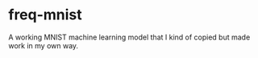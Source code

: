 # freq-mnist
A working MNIST machine learning model that I kind of copied but made work in my own way.
